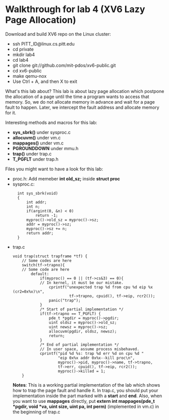# Walkthrough for lab 4 (XV6 Lazy Page Allocation)


<p>Download and build XV6 repo on the Linux cluster:</p>
<ul>
  <li>ssh PITT_ID@linux.cs.pitt.edu</li>
  <li>cd private</li>
  <li>mkdir lab4</li>
  <li>cd lab4</li>
  <li>git clone git://github.com/mit-pdos/xv6-public.git</li>
  <li>cd xv6-public</li>
  <li>make qemu-nox</li>
  <li>Use Ctrl + A, and then X to exit</li>
</ul>

<p>What's this lab about? This lab is about lazy page allocation which postpone the allocation of a page until the time a program wants to access that memory. So, we do not allocate memory in advance and wait for a page fault to happen. Later, we intercept the fault address and allocate memory for it. </p>

<p>Interesting methods and macros for this lab: </p>
<ul>
<li><b>sys_sbrk()</b> under sysproc.c</li>
<li><b>allocuvm()</b> under vm.c</li>
<li><b>mappages()</b> under vm.c</li>
<li><b>PGROUNDDOWN</b> under mmu.h</li>
<li><b>trap()</b> under trap.c</li>
<li><b>T_PGFLT</b> under trap.h</li>
</ul>

<p>Files you might want to have a look for this lab:</p>
<ul>
  <li>proc.h: Add memeber <b>int old_sz;</b> inside <b>struct proc</b></li>
  <li>sysproc.c: </li>
  
      int sys_sbrk(void)
      {
          int addr;
          int n;
          if(argint(0, &n) < 0)
              return -1;
          myproc()->old_sz = myproc()->sz;
          addr = myproc()->sz;
          myproc()->sz += n;
          return addr;
      }
      
  <li>trap.c</li>
  
    void trap(struct trapframe *tf) {
        // Some codes are here
        switch(tf->trapno){
        // Some code are here
            default:
                if(myproc() == 0 || (tf->cs&3) == 0){
                // In kernel, it must be our mistake.
                    cprintf("unexpected trap %d from cpu %d eip %x (cr2=0x%x)\n",
                             tf->trapno, cpuid(), tf->eip, rcr2());
                    panic("trap");
                }
                /* Start of partial implementation */
                if(tf->trapno == T_PGFLT) {       
                    pde_t *pgdir = myproc()->pgdir;       
                    uint oldsz = myproc()->old_sz;
                    uint newsz = myproc()->sz;
                    allocuvm(pgdir, oldsz, newsz);
                    return;
                }
                /* End of partial implementation */
                // In user space, assume process misbehaved.
                cprintf("pid %d %s: trap %d err %d on cpu %d "
                        "eip 0x%x addr 0x%x--kill proc\n",
                        myproc()->pid, myproc()->name, tf->trapno,
                        tf->err, cpuid(), tf->eip, rcr2());
                        myproc()->killed = 1;
        }
  
  <p><b>Notes</b>: This is a working partial implementation of the lab which shows how to trap the page fault and handle it. In trap.c, you should put your implementation inside the part marked with a <b>start</b> and <b>end</b>. Also, when you want to use <b>mappages</b> directly, put <b>extern int mappages(pde_t *pgdir, void *va, uint size, uint pa, int perm)</b> (implemented in vm.c) in the beginning of trap.c </p>
